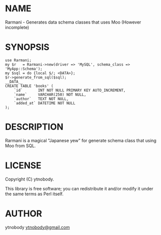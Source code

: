 # NAME

Rarmani - Generates data schema classes that uses Moo (However incomplete)

# SYNOPSIS

    use Rarmani;
    my $r   = Rarmani->new(driver => 'MySQL', schema_class => 'MyApp::Schema');
    my $sql = do {local $/; <DATA>};
    $r->generate_from_sql($sql);
    __DATA__
    CREATE TABLE 'books' (
        `id`       INT NOT NULL PRIMARY KEY AUTO_INCREMENT,
        `name`     VARCHAR(250) NOT NULL,
        `author`   TEXT NOT NULL,
        `added_at` DATETIME NOT NULL
    );

# DESCRIPTION

Rarmani is a magical "Japanese yew" for generate schema class that using Moo from SQL.

# LICENSE

Copyright (C) ytnobody.

This library is free software; you can redistribute it and/or modify
it under the same terms as Perl itself.

# AUTHOR

ytnobody <ytnobody@gmail.com>
